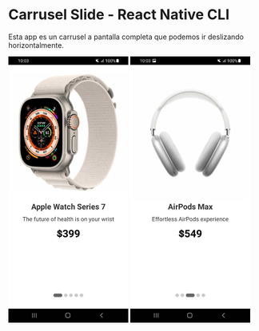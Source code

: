 # Carrusel Slide - React Native CLI

Esta app es un carrusel a pantalla completa que podemos ir deslizando horizontalmente.

<img src="/src/assets/cap_1.jpg" heigth="460" width="240" title="Captura 1">
<img src="/src/assets/cap_2.jpg" heigth="460" width="240" title="Captura 2">
